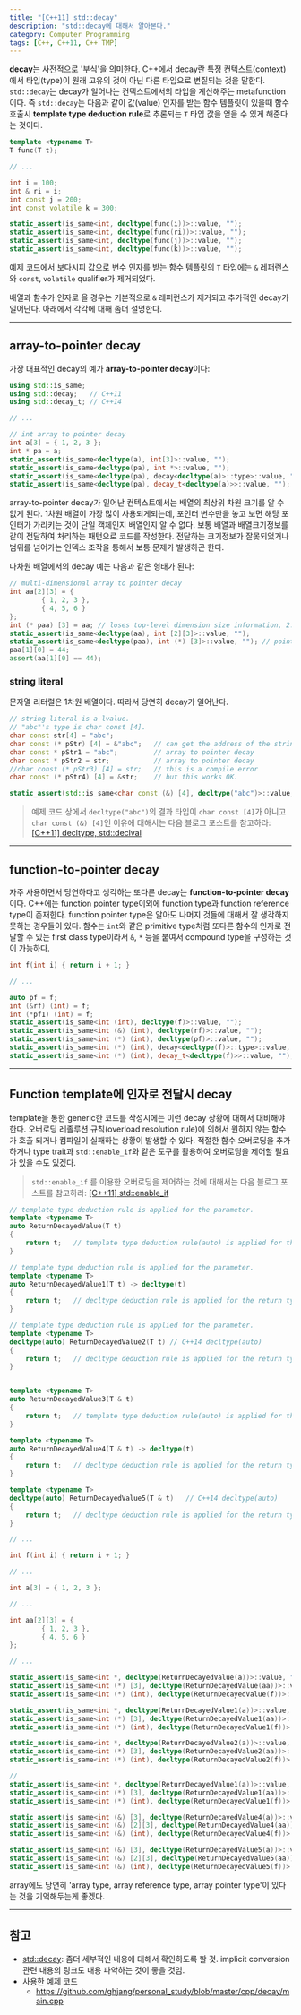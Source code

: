 ```yaml
---
title: "[C++11] std::decay"
description: "std::decay에 대해서 알아본다."
category: Computer Programming
tags: [C++, C++11, C++ TMP]
---
```


**decay**는 사전적으로 '부식'을 의미한다. C++에서 decay란 특정 컨텍스트(context)에서 타입(type)이 원래 고유의 것이 아닌 다른 타입으로 변질되는 것을 말한다. `std::decay`는 decay가 일어나는 컨텍스트에서의 타입을 계산해주는 metafunction이다. 즉 `std::decay`는 다음과 같이 값(value) 인자를 받는 함수 템플릿이 있을때 함수 호출시 **template type deduction rule**로 추론되는 `T` 타입 값을 얻을 수 있게 해준다는 것이다.

```cpp
template <typename T>
T func(T t);

// ...

int i = 100;
int & ri = i;
int const j = 200;
int const volatile k = 300;

static_assert(is_same<int, decltype(func(i))>::value, "");
static_assert(is_same<int, decltype(func(ri))>::value, "");
static_assert(is_same<int, decltype(func(j))>::value, "");
static_assert(is_same<int, decltype(func(k))>::value, "");
```

예제 코드에서 보다시피 값으로 변수 인자를 받는 함수 템플릿의 `T` 타입에는 `&` 레퍼런스와 `const`, `volatile` qualifier가 제거되었다.

배열과 함수가 인자로 올 경우는 기본적으로 `&` 레퍼런스가 제거되고 추가적인 decay가 일어난다. 아래에서 각각에 대해 좀더 설명한다.

---

## array-to-pointer decay

가장 대표적인 decay의 예가 **array-to-pointer decay**이다:

```cpp
using std::is_same;
using std::decay;   // C++11
using std::decay_t; // C++14

// ...

// int array to pointer decay
int a[3] = { 1, 2, 3 };
int * pa = a;
static_assert(is_same<decltype(a), int[3]>::value, "");
static_assert(is_same<decltype(pa), int *>::value, "");
static_assert(is_same<decltype(pa), decay<decltype(a)>::type>::value, "");
static_assert(is_same<decltype(pa), decay_t<decltype(a)>>::value, "");
```

array-to-pointer decay가 일어난 컨텍스트에서는 배열의 최상위 차원 크기를 알 수 없게 된다. 1차원 배열이 가장 많이 사용되게되는데, 포인터 변수만을 놓고 보면 해당 포인터가 가리키는 것이 단일 객체인지 배열인지 알 수 없다. 보통 배열과 배열크기정보를 같이 전달하여 처리하는 패턴으로 코드를 작성한다. 전달하는 크기정보가 잘못되었거나 범위를 넘어가는 인덱스 조작을 통해서 보통 문제가 발생하곤 한다.

다차원 배열에서의 decay 예는 다음과 같은 형태가 된다:

```cpp
// multi-dimensional array to pointer decay
int aa[2][3] = {
		{ 1, 2, 3 },
		{ 4, 5, 6 }
};
int (* paa) [3] = aa; // loses top-level dimension size information, 2.
static_assert(is_same<decltype(aa), int [2][3]>::value, "");
static_assert(is_same<decltype(paa), int (*) [3]>::value, ""); // pointer to 'int [3]'
paa[1][0] = 44;
assert(aa[1][0] == 44);
```

### string literal

문자열 리터럴은 1차원 배열이다. 따라서 당연히 decay가 일어난다.

```cpp
// string literal is a lvalue.
// "abc"'s type is char const [4].
char const str[4] = "abc";
char const (* pStr) [4] = &"abc";   // can get the address of the string.
char const * pStr1 = "abc";         // array to pointer decay
char const * pStr2 = str;           // array to pointer decay
//char const (* pStr3) [4] = str;   // this is a compile error
char const (* pStr4) [4] = &str;    // but this works OK.

static_assert(std::is_same<char const (&) [4], decltype("abc")>::value, "");
```

> 예제 코드 상에서 `decltype("abc")`의 결과 타입이 `char const [4]`가 아니고 `char const (&) [4]`인 이유에 대해서는 다음 블로그 포스트를 참고하라: [[C++11] decltype, std::declval](https://ghjang.github.io/computer%20programming/2015/10/15/cpp11-decltype-declval.html)

---

## function-to-pointer decay

자주 사용하면서 당연하다고 생각하는 또다른 decay는 **function-to-pointer decay**이다. C++에는 function pointer type이외에 function type과 function reference type이 존재한다. function pointer type은 알아도 나머지 것들에 대해서 잘 생각하지 못하는 경우들이 있다. 함수는 `int`와 같은 primitive type처럼 또다른 함수의 인자로 전달할 수 있는 first class type이라서 `&`, `*` 등을 붙여서 compound type을 구성하는 것이 가능하다.

```cpp
int f(int i) { return i + 1; }

// ...

auto pf = f;
int (&rf) (int) = f;
int (*pf1) (int) = f;
static_assert(is_same<int (int), decltype(f)>::value, "");                  // function type
static_assert(is_same<int (&) (int), decltype(rf)>::value, "");             // function reference type
static_assert(is_same<int (*) (int), decltype(pf)>::value, "");             // function pointer type
static_assert(is_same<int (*) (int), decay<decltype(f)>::type>::value, "");
static_assert(is_same<int (*) (int), decay_t<decltype(f)>>::value, "");
```

---

## Function template에 인자로 전달시 decay

template을 통한 generic한 코드를 작성시에는 이런 decay 상황에 대해서 대비해야한다. 오버로딩 레졸루션 규칙(overload resolution rule)에 의해서 원하지 않는 함수가 호출 되거나 컴파일이 실패하는 상황이 발생할 수 있다. 적절한 함수 오버로딩을 추가하거나 type trait과 `std::enable_if`와 같은 도구를 활용하여 오버로딩을 제어할 필요가 있을 수도 있겠다.

> `std::enable_if` 를 이용한 오버로딩을 제어하는 것에 대해서는 다음 블로그 포스트를 참고하라: [[C++11] std::enable_if](https://ghjang.github.io/computer%20programming/2015/10/20/cpp11-enable_if.html)

```cpp
// template type deduction rule is applied for the parameter.
template <typename T>
auto ReturnDecayedValue(T t)
{
    return t;   // template type deduction rule(auto) is applied for the return type.
}

// template type deduction rule is applied for the parameter.
template <typename T>
auto ReturnDecayedValue1(T t) -> decltype(t)
{
    return t;   // decltype deduction rule is applied for the return type.
}

// template type deduction rule is applied for the parameter.
template <typename T>
decltype(auto) ReturnDecayedValue2(T t) // C++14 decltype(auto)
{
    return t;   // decltype deduction rule is applied for the return type.
}


template <typename T>
auto ReturnDecayedValue3(T & t)
{
    return t;   // template type deduction rule(auto) is applied for the return type.
}

template <typename T>
auto ReturnDecayedValue4(T & t) -> decltype(t)
{
    return t;   // decltype deduction rule is applied for the return type.
}

template <typename T>
decltype(auto) ReturnDecayedValue5(T & t)   // C++14 decltype(auto)
{
    return t;   // decltype deduction rule is applied for the return type.
}

// ...

int f(int i) { return i + 1; }

// ...

int a[3] = { 1, 2, 3 };

// ...

int aa[2][3] = {
		{ 1, 2, 3 },
		{ 4, 5, 6 }
};

// ...

static_assert(is_same<int *, decltype(ReturnDecayedValue(a))>::value, "");
static_assert(is_same<int (*) [3], decltype(ReturnDecayedValue(aa))>::value, "");
static_assert(is_same<int (*) (int), decltype(ReturnDecayedValue(f))>::value, "");

static_assert(is_same<int *, decltype(ReturnDecayedValue1(a))>::value, "");
static_assert(is_same<int (*) [3], decltype(ReturnDecayedValue1(aa))>::value, "");
static_assert(is_same<int (*) (int), decltype(ReturnDecayedValue1(f))>::value, "");

static_assert(is_same<int *, decltype(ReturnDecayedValue2(a))>::value, "");
static_assert(is_same<int (*) [3], decltype(ReturnDecayedValue2(aa))>::value, "");
static_assert(is_same<int (*) (int), decltype(ReturnDecayedValue2(f))>::value, "");

//
static_assert(is_same<int *, decltype(ReturnDecayedValue1(a))>::value, "");
static_assert(is_same<int (*) [3], decltype(ReturnDecayedValue1(aa))>::value, "");
static_assert(is_same<int (*) (int), decltype(ReturnDecayedValue1(f))>::value, "");

static_assert(is_same<int (&) [3], decltype(ReturnDecayedValue4(a))>::value, "");       // reference to 'int [3]'
static_assert(is_same<int (&) [2][3], decltype(ReturnDecayedValue4(aa))>::value, "");   // reference to 'int [2][3]'
static_assert(is_same<int (&) (int), decltype(ReturnDecayedValue4(f))>::value, "");     // reference to 'int (int)'

static_assert(is_same<int (&) [3], decltype(ReturnDecayedValue5(a))>::value, "");       // reference to 'int [3]'
static_assert(is_same<int (&) [2][3], decltype(ReturnDecayedValue5(aa))>::value, "");   // reference to 'int [2][3]'
static_assert(is_same<int (&) (int), decltype(ReturnDecayedValue5(f))>::value, "");     // reference to 'int (int)'
```

array에도 당연히 'array type, array reference type, array pointer type'이 있다는 것을 기억해두는게 좋겠다.

---

## 참고

+ [std::decay](http://en.cppreference.com/w/cpp/types/decay): 좀더 세부적인 내용에 대해서 확인하도록 할 것. implicit conversion 관련 내용의 링크도 내용 파악하는 것이 좋을 것임.
+ 사용한 예제 코드
    - <https://github.com/ghjang/personal_study/blob/master/cpp/decay/main.cpp>
